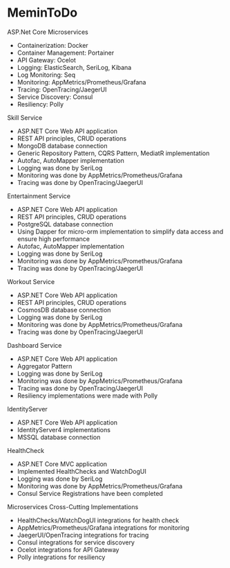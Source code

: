 # MeminToDo
ASP.Net Core Microservices

- Containerization: Docker
- Container Management: Portainer
- API Gateway: Ocelot
- Logging: ElasticSearch, SeriLog, Kibana
- Log Monitoring: Seq
- Monitoring: AppMetrics/Prometheus/Grafana
- Tracing: OpenTracing/JaegerUI
- Service Discovery: Consul
- Resiliency: Polly

Skill Service
- ASP.NET Core Web API application
- REST API principles, CRUD operations
- MongoDB database connection
- Generic Repository Pattern, CQRS Pattern, MediatR implementation
- Autofac, AutoMapper implementation
- Logging was done by SeriLog
- Monitoring was done by AppMetrics/Prometheus/Grafana
- Tracing was done by OpenTracing/JaegerUI

Entertainment Service
- ASP.NET Core Web API application
- REST API principles, CRUD operations
- PostgreSQL database connection
- Using Dapper for micro-orm implementation to simplify data access and ensure high performance
- Autofac, AutoMapper implementation
- Logging was done by SeriLog
- Monitoring was done by AppMetrics/Prometheus/Grafana
- Tracing was done by OpenTracing/JaegerUI

Workout Service
- ASP.NET Core Web API application
- REST API principles, CRUD operations
- CosmosDB database connection
- Logging was done by SeriLog
- Monitoring was done by AppMetrics/Prometheus/Grafana
- Tracing was done by OpenTracing/JaegerUI

Dashboard Service
- ASP.NET Core Web API application
- Aggregator Pattern
- Logging was done by SeriLog
- Monitoring was done by AppMetrics/Prometheus/Grafana
- Tracing was done by OpenTracing/JaegerUI
- Resiliency implementations were made with Polly

IdentityServer
- ASP.NET Core Web API application
- IdentityServer4 implementations
- MSSQL database connection
  
HealthCheck
- ASP.NET Core MVC application
- Implemented HealthChecks and WatchDogUI
- Logging was done by SeriLog
- Monitoring was done by AppMetrics/Prometheus/Grafana
- Consul Service Registrations have been completed
  
Microservices Cross-Cutting Implementations
- HealthChecks/WatchDogUI integrations for health check
- AppMetrics/Prometheus/Grafana integrations for monitoring
- JaegerUI/OpenTracing integrations for tracing
- Consul integrations for service discovery
- Ocelot integrations for API Gateway
- Polly integrations for resiliency
